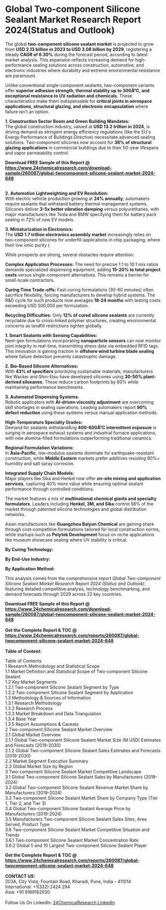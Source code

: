 <h1>Global Two-component Silicone Sealant Market Research Report 2024(Status and Outlook)</h1><p>The global <strong>two-component silicone sealant market</strong> is projected to grow from <strong>USD 2.13 billion in 2023 to USD 3.08 billion by 2029</strong>, registering a steady <strong>CAGR of 6.30%</strong> during the forecast period, according to latest market analysis. This expansion reflects increasing demand for high-performance sealing solutions across construction, automotive, and electronic industries where durability and extreme environmental resistance are paramount.</p><p>Unlike conventional single-component sealants, two-component variants offer <strong>superior adhesion strength, thermal stability up to 300Â°C, and exceptional resistance to UV radiation and chemicals</strong>. These characteristics make them indispensable for <strong>critical joints in aerospace applications, structural glazing, and electronic encapsulation</strong> where failure isn't an option.</p><p><strong>1. Construction Sector Boom and Green Building Mandates:</strong><br>
The global construction industry, valued at <strong>USD 13.2 trillion in 2024</strong>, is driving demand as stringent energy efficiency regulations (like the EU's Energy Performance of Buildings Directive) necessitate advanced sealing solutions. Two-component silicones now account for <strong>38% of structural glazing applications</strong> in commercial buildings due to their 50-year lifespans and vapor permeability control.</p><div><b>Download FREE Sample of this Report @ 
            <a href="https://www.24chemicalresearch.com/download-sample/260087/global-twocomponent-silicone-sealant-market-2024-648">
            https://www.24chemicalresearch.com/download-sample/260087/global-twocomponent-silicone-sealant-market-2024-648</a></b></div><br><p><strong>2. Automotive Lightweighting and EV Revolution:</strong><br>
With electric vehicle production growing at <strong>24% annually</strong>, automakers require sealants that withstand battery thermal management systems. Silicones deliver <strong>3-5x better vibration damping</strong> versus polyurethanes, with major manufacturers like Tesla and BMW specifying them for battery pack sealing in 72% of new EV models.</p><p><strong>3. Miniaturization in Electronics:</strong><br>
The <strong>USD 1.7 trillion electronics assembly market</strong> increasingly relies on two-component silicones for underfill applications in chip packaging, where their low ionic purity (

</p><p>While prospects are strong, several obstacles require attention:</p><p><strong>Complex Application Processes:</strong> The need for precise 1:1 to 10:1 mix ratios demands specialized dispensing equipment, adding <strong>15-20% to total project costs</strong> versus single-component alternatives. This remains a barrier for small-scale contractors.</p><p><strong>Curing Time Trade-offs:</strong> Fast-curing formulations (30-60 minutes) often sacrifice flexibility, forcing manufacturers to develop hybrid systems. The R&amp;D cycle for such products now averages <strong>18-24 months</strong> with testing costs exceeding USD 500,000 per formulation.</p><p><strong>Recycling Difficulties:</strong> Only <strong>12% of cured silicone sealants</strong> are currently recyclable due to cross-linked polymer structures, creating environmental concerns as landfill restrictions tighten globally.</p><p><strong>1. Smart Sealants with Sensing Capabilities:</strong><br>
Next-gen formulations incorporating <strong>nanoparticle sensors</strong> can now monitor joint integrity in real-time, transmitting stress data via embedded RFID tags. This innovation is gaining traction in <strong>offshore wind turbine blade sealing</strong> where failure detection prevents catastrophic damage.</p><p><strong>2. Bio-Based Silicone Alternatives:</strong><br>
With <strong>43% of specifiers</strong> prioritizing sustainable materials, manufacturers like Wacker and Shin-Etsu have developed silicones using <strong>30-50% plant-derived siloxanes</strong>. These reduce carbon footprints by 60% while maintaining performance benchmarks.</p><p><strong>3. Automated Dispensing Systems:</strong><br>
Robotic applicators with <strong>AI-driven viscosity adjustment</strong> are overcoming skill shortages in sealing operations. Leading automakers report <strong>90% defect reduction</strong> using these systems versus manual application methods.</p><p><strong>High-Temperature Specialty Grades:</strong><br>
	Demand for sealants withstandÃ­ng <strong>400-600Â°C intermittent exposure</strong> is surging in aerospace exhaust systems and industrial furnace applications, with new alumina-filled formulations outperforming traditional ceramics.</p><p><strong>Regional Formulation Variations:</strong><br>
	In <strong>Asia-Pacific</strong>, low-modulus sealants dominate for earthquake-resistant construction, while <strong>Middle Eastern</strong> markets prefer additives resisting 90%+ humidity and salt spray corrosion.</p><p><strong>Integrated Supply Chain Models:</strong><br>
	Major players like Sika and Henkel now offer <strong>on-site mixing and application services</strong>, capturing 40% more value while ensuring optimal sealant performance through controlled conditions.</p><p>The market features a mix of <strong>multinational chemical giants and specialty formulators</strong>. Leaders including <strong>Henkel, 3M, and Sika</strong> control 58% of the market through patented silicone technologies and global distribution networks.</p><p>Asian manufacturers like <strong>Guangzhou Baiyun Chemical</strong> are gaining share through cost-competitive formulations tailored for local construction norms, while startups such as <strong>Polytek Development</strong> focus on niche applications like museum showcase sealing where UV stability is critical.</p><p><strong>By Curing Technology:</strong></p><p><strong>By End-Use Industry:</strong></p><p><strong>By Application Method:</strong></p><p>This analysis comes from the comprehensive report <em>Global Two-component Silicone Sealant Market Research Report 2024 (Status and Outlook)</em>, featuring detailed competitive analysis, technology benchmarking, and demand forecasts through 2029 across 22 key countries.</p><div><b>Download FREE Sample of this Report @ 
            <a href="https://www.24chemicalresearch.com/download-sample/260087/global-twocomponent-silicone-sealant-market-2024-648">
            https://www.24chemicalresearch.com/download-sample/260087/global-twocomponent-silicone-sealant-market-2024-648</a></b></div><br><div><b>Get the Complete Report & TOC @ 
            <a href="https://www.24chemicalresearch.com/reports/260087/global-twocomponent-silicone-sealant-market-2024-648">
            https://www.24chemicalresearch.com/reports/260087/global-twocomponent-silicone-sealant-market-2024-648</a></b></div><br>
            <b>Table of Content:</b><p>Table of Contents<br />
1 Research Methodology and Statistical Scope<br />
1.1 Market Definition and Statistical Scope of Two-component Silicone Sealant<br />
1.2 Key Market Segments<br />
1.2.1 Two-component Silicone Sealant Segment by Type<br />
1.2.2 Two-component Silicone Sealant Segment by Application<br />
1.3 Methodology & Sources of Information<br />
1.3.1 Research Methodology<br />
1.3.2 Research Process<br />
1.3.3 Market Breakdown and Data Triangulation<br />
1.3.4 Base Year<br />
1.3.5 Report Assumptions & Caveats<br />
2 Two-component Silicone Sealant Market Overview<br />
2.1 Global Market Overview<br />
2.1.1 Global Two-component Silicone Sealant Market Size (M USD) Estimates and Forecasts (2019-2030)<br />
2.1.2 Global Two-component Silicone Sealant Sales Estimates and Forecasts (2019-2030)<br />
2.2 Market Segment Executive Summary<br />
2.3 Global Market Size by Region<br />
3 Two-component Silicone Sealant Market Competitive Landscape<br />
3.1 Global Two-component Silicone Sealant Sales by Manufacturers (2019-2024)<br />
3.2 Global Two-component Silicone Sealant Revenue Market Share by Manufacturers (2019-2024)<br />
3.3 Two-component Silicone Sealant Market Share by Company Type (Tier 1, Tier 2, and Tier 3)<br />
3.4 Global Two-component Silicone Sealant Average Price by Manufacturers (2019-2024)<br />
3.5 Manufacturers Two-component Silicone Sealant Sales Sites, Area Served, Product Type<br />
3.6 Two-component Silicone Sealant Market Competitive Situation and Trends<br />
3.6.1 Two-component Silicone Sealant Market Concentration Rate<br />
3.6.2 Global 5 and 10 Largest Two-component Silicone Sealant Player</p><div><b>Get the Complete Report & TOC @ 
            <a href="https://www.24chemicalresearch.com/reports/260087/global-twocomponent-silicone-sealant-market-2024-648">
            https://www.24chemicalresearch.com/reports/260087/global-twocomponent-silicone-sealant-market-2024-648</a></b></div><br><b>CONTACT US:</b><br>
            203A, City Vista, Fountain Road, Kharadi, Pune, India - 411014<br>
            International: +1(332) 2424 294<br>
            Asia: +91 9169162030 <br><br>
            Follow Us On LinkedIn: <a href="https://www.linkedin.com/company/24chemicalresearch/">24ChemicalResearch LinkedIn</a>